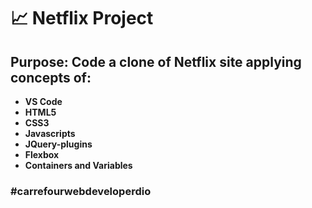 #  :chart_with_upwards_trend: Netflix Project
>
## Purpose: Code a clone of Netflix site applying concepts of:  
>  
- **VS Code**  
- **HTML5**  
- **CSS3**  
- **Javascripts**  
- **JQuery-plugins**  
- **Flexbox**  
- **Containers and Variables**   

### **#carrefourwebdeveloperdio**  

